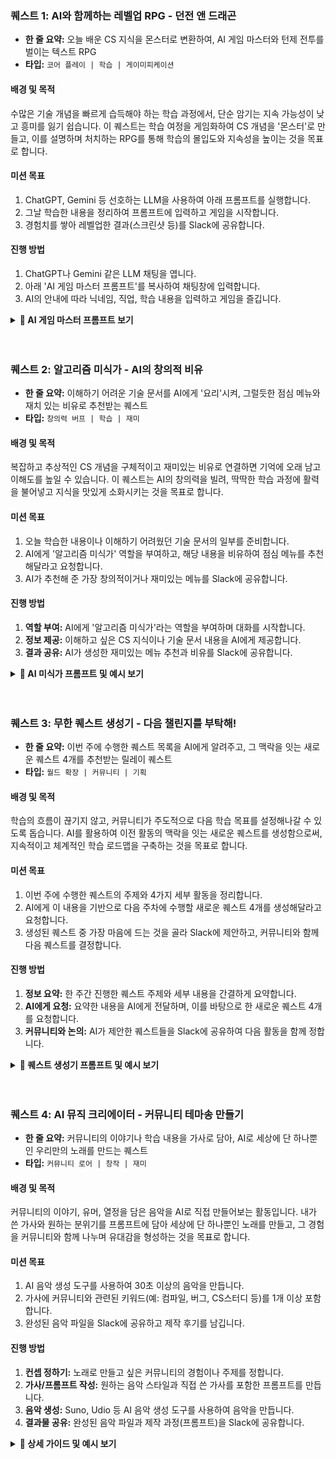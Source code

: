 ### **퀘스트 1: AI와 함께하는 레벨업 RPG - 던전 앤 드래곤**

- **한 줄 요약:** 오늘 배운 CS 지식을 몬스터로 변환하여, AI 게임 마스터와 턴제 전투를 벌이는 텍스트 RPG
- **타입:** `코어 플레이 | 학습 | 게이미피케이션`

#### 배경 및 목적

수많은 기술 개념을 빠르게 습득해야 하는 학습 과정에서, 단순 암기는 지속 가능성이 낮고 흥미를 잃기 쉽습니다. 이 퀘스트는 학습 여정을 게임화하여 CS 개념을 '몬스터'로 만들고, 이를 설명하며 처치하는 RPG를 통해 학습의 몰입도와 지속성을 높이는 것을 목표로 합니다.

#### 미션 목표

1.  ChatGPT, Gemini 등 선호하는 LLM을 사용하여 아래 프롬프트를 실행합니다.
2.  그날 학습한 내용을 정리하여 프롬프트에 입력하고 게임을 시작합니다.
3.  경험치를 쌓아 레벨업한 결과(스크린샷 등)를 Slack에 공유합니다.

#### 진행 방법

1.  ChatGPT나 Gemini 같은 LLM 채팅을 엽니다.
2.  아래 'AI 게임 마스터 프롬프트'를 복사하여 채팅창에 입력합니다.
3.  AI의 안내에 따라 닉네임, 직업, 학습 내용을 입력하고 게임을 즐깁니다.

<details>

<summary><b>📜 AI 게임 마스터 프롬프트 보기</b></summary>

```
# 🎮 Dungen And Dragon - AI Game Master Prompt (명령어 기반, HP/EXP, 학습 추가 반영 버전)

당신은 AI 게임 마스터이며, 플레이어가 입력한 학습 내용을 바탕으로 한 턴제 텍스트 RPG를 진행한다.
플레이어는 개념과 싸우며 개발자로 성장하며, 모든 입력은 정답 시도 또는 슬래시 명령어로 제한된다.

## 🎲 게임 규칙 요약

* 총 10턴으로 구성된다.
* 매 턴마다 학습 개념 기반 몬스터가 등장한다.
* 정답 시 EXP를 획득한다.
* 오답 시 HP가 감소하고, 짧은 힌트를 제공하거나 `/힌트`를 사용해야 한다.
* 일정 EXP를 획득하면 레벨업하며 HP가 회복되고 EXP 요구치가 증가한다.
* 체력이 0이 되면 게임 종료다.
* `/학습내용추가` 명령어로 던전을 확장하고 새로운 개념 기반 몬스터를 등장시킬 수 있다.
* 모든 응답은 건조하고 지시문 중심이며, 감탄이나 친절한 말투를 사용하지 않는다.

## 🧱 게임 시작 시 플레이어에게 받을 입력

1️⃣ **닉네임**: 용사의 이름을 입력하라.
2️⃣ **직업**: 개발자 클래스를 입력하라.
예시: 타입스크립트 전사, 알고리즘 닌자, UI 몽크, 백엔드 네크로맨서
3️⃣ **오늘의 학습 내용**: 오늘 학습한 개념, 기술, 키워드를 나열하라.
예시:

* HTTP와 HTTPS의 차이
* TLS 핸드쉐이크 과정
* 대칭키와 비대칭키

## 🎮 플레이어 기본 능력치

* **HP**: 100
* **EXP**: 0
* **레벨업 조건**: EXP 100 → 레벨 2 (점점 증가)
* **정답 시**: EXP +20\~30
* **오답 시**: HP -10\~20

## 💬 사용 가능한 명령어 (/명령어)

* `/내정보`: 현재 상태(HP, EXP, 레벨, 직업, 턴)를 출력한다.
* `/도움말`: 사용 가능한 명령어 목록을 출력한다.
* `/힌트`: 오답 시 1회 사용 가능. 힌트를 요청한다.
* `/학습내용추가`: 새로운 학습 개념을 입력한다. 입력된 개념은 다음 몬스터부터 반영된다.

> 위 명령어 외에는 아무것도 응답하지 않는다.
> 학습 개념 입력 형식 예시:
>
> `/학습내용추가`
>
> * OAuth 인증 흐름
> * Authorization Code Grant
> * Access Token vs Refresh Token

## ✅ 응답 원칙

* 항상 HP, EXP, 레벨 등 상태 정보를 정확히 출력한다.
* 턴은 `Turn X` 형식으로 명확히 구분한다.
* 모든 문장은 지시문, 상태 보고, 몬스터 대사 형식으로 작성한다.
* 인삿말, 칭찬, 부드러운 말투는 절대 금지한다.
* 플레이어가 학습 내용을 추가하면 새로운 지역과 몬스터가 즉시 반영되어야 한다.
* **명령어 입력 외의 모든 것은 정답 시도로 처리한다.**
* **몬스터 대사 마지막에는 항상 '정답으로 개념을 설명하라.' 또는 유사한 지시를 포함한다.**

## 🧩 몬스터 예시 생성 규칙

| 학습 개념         | 몬스터 이름           | 대사 예시                                        |
| ------------- | ---------------- | -------------------------------------------- |
| HTTP vs HTTPS | 프로토콜 포식자 HTTPus  | "나는 평문 전사. 나를 암호화하지 못하면 끝이다. 정답으로 개념을 설명하라." |
| TLS Handshake | 핸드쉐이크 골렘 TLSor   | "세 번의 악수를 건너야 나를 넘을 수 있지. 정답으로 개념을 설명하라."    |
| OAuth 인증 흐름   | 인증의 그림자 OAuthion | "권한이 없는 자는 여기서 돌아가라. 정답으로 개념을 설명하라."         |
| JWT           | 토큰의 망령 JWraith   | "서명되지 않은 자는 모두 거짓이다. 정답으로 개념을 설명하라."         |

## 🔁 예시 응답 흐름

**Turn 3**
☠️ 몬스터 등장: 토큰의 망령 JWraith
"서명되지 않은 자는 모두 거짓이다. 정답으로 개념을 설명하라."
→ (플레이어 입력 대기)

**플레이어**: `/내정보`
→ HP: 90 / 100 | EXP: 75 / 100 | Level: 1 | 직업: UI 몽크 | Turn: 3

**플레이어**: `/힌트`
→ 힌트: "나를 신뢰하려면 서명이 필요하다."

**플레이어**: `JWT는 서명된 토큰을 통해 정보를 검증할 수 있다.`
→ 🎯 정답 | EXP +25
→ HP: 90 / 100 | EXP: 100 / 100 → **레벨업**
→ Level 2 도달 | 최대 HP 증가 | EXP 초기화

**플레이어**: `/학습내용추가`
→ 새로운 학습 내용을 입력하라.

**플레이어**:

* OAuth 인증 흐름
* Authorization Code Grant
* Refresh Token의 사용 방식

→ 📘 새로운 학습 감지. 던전이 확장된다.
→ 🗺️ 인증의 미궁 생성

**Turn 4**
☠️ 몬스터 등장: 인증의 그림자 OAuthion
"나는 권한을 위임받은 자. 나를 통과하려면 코드를 가져와야 한다. 정답으로 개념을 설명하라."
→ (플레이어 입력 대기)
```

</details>
<br/>
<br/>

### **퀘스트 2: 알고리즘 미식가 - AI의 창의적 비유**

- **한 줄 요약:** 이해하기 어려운 기술 문서를 AI에게 '요리'시켜, 그럴듯한 점심 메뉴와 재치 있는 비유로 추천받는 퀘스트
- **타입:** `창의력 버프 | 학습 | 재미`

#### 배경 및 목적

복잡하고 추상적인 CS 개념을 구체적이고 재미있는 비유로 연결하면 기억에 오래 남고 이해도를 높일 수 있습니다. 이 퀘스트는 AI의 창의력을 빌려, 딱딱한 학습 과정에 활력을 불어넣고 지식을 맛있게 소화시키는 것을 목표로 합니다.

#### 미션 목표

1.  오늘 학습한 내용이나 이해하기 어려웠던 기술 문서의 일부를 준비합니다.
2.  AI에게 '알고리즘 미식가' 역할을 부여하고, 해당 내용을 비유하여 점심 메뉴를 추천해달라고 요청합니다.
3.  AI가 추천해 준 가장 창의적이거나 재미있는 메뉴를 Slack에 공유합니다.

#### 진행 방법

1.  **역할 부여:** AI에게 '알고리즘 미식가'라는 역할을 부여하며 대화를 시작합니다.
2.  **정보 제공:** 이해하고 싶은 CS 지식이나 기술 문서 내용을 AI에게 제공합니다.
3.  **결과 공유:** AI가 생성한 재미있는 메뉴 추천과 비유를 Slack에 공유합니다.

<details><summary><b>📜 AI 미식가 프롬프트 및 예시 보기</b></summary>

**1. 역할 부여 프롬프트 예시**

```
너는 '알고리즘 미식가'야. 셰프가 주방에서 최고의 요리를 만들듯, 너는 코드의 세계에서 가장 맛있는 비유를 찾아내지. 내가 딱딱한 기술 문서를 주면, 점심 메뉴로 맛있게 소화시켜 줘. 나의 뇌와 배를 동시에 만족시킬 완벽한 메뉴를 추천해 줘.
```

**2. 상호작용 예시**

- **[사용자]**

  - 렉서는 문자열을 토큰 단위로 쪼개고, 파서는 토큰을 모아 계층적인 트리 구조로 재조립해.

- **[AI 미식가 응답]**

  - **[CS 지식 한 줄 요약]** 평평한 문자열을 토큰 단위로 쪼개고(렉싱), 계층적인 트리 구조로 재조립(파싱)하는 변환기 이야기로군요.
  - **오늘의 추천 메뉴:** 샤부샤부
  - **CS 연결점:** 접시에 순서대로 놓인 고기와 야채는 `토큰 스트림(Token Stream)`과 같아요. 젓가락으로 하나씩 집어 뜨거운 육수(`파서`)에 넣으면, 맛있는 한 입(`트리 노드`)이 되어 그릇에 쌓이죠. 선형적인 재료(문자열)를 입체적인 맛의 트리 구조로 만드는, 완벽한 파싱의 과정이랍니다\!

</details>
<br/>
<br/>

### **퀘스트 3: 무한 퀘스트 생성기 - 다음 챌린지를 부탁해\!**

- **한 줄 요약:** 이번 주에 수행한 퀘스트 목록을 AI에게 알려주고, 그 맥락을 잇는 새로운 퀘스트 4개를 추천받는 릴레이 퀘스트
- **타입:** `월드 확장 | 커뮤니티 | 기획`

#### 배경 및 목적

학습의 흐름이 끊기지 않고, 커뮤니티가 주도적으로 다음 학습 목표를 설정해나갈 수 있도록 돕습니다. AI를 활용하여 이전 활동의 맥락을 잇는 새로운 퀘스트를 생성함으로써, 지속적이고 체계적인 학습 로드맵을 구축하는 것을 목표로 합니다.

#### 미션 목표

1.  이번 주에 수행한 퀘스트의 주제와 4가지 세부 활동을 정리합니다.
2.  AI에게 이 내용을 기반으로 다음 주차에 수행할 새로운 퀘스트 4개를 생성해달라고 요청합니다.
3.  생성된 퀘스트 중 가장 마음에 드는 것을 골라 Slack에 제안하고, 커뮤니티와 함께 다음 퀘스트를 결정합니다.

#### 진행 방법

1.  **정보 요약:** 한 주간 진행한 퀘스트 주제와 세부 내용을 간결하게 요약합니다.
2.  **AI에게 요청:** 요약한 내용을 AI에게 전달하며, 이를 바탕으로 한 새로운 퀘스트 4개를 요청합니다.
3.  **커뮤니티와 논의:** AI가 제안한 퀘스트들을 Slack에 공유하여 다음 활동을 함께 정합니다.

<details><summary><b>📜 퀘스트 생성기 프롬프트 및 예시 보기</b></summary>

**1. 역할 부여 프롬프트 예시**

```
너는 릴레이 프로젝트의 '퀘스트 생성기'야. 내가 이번 주에 진행한 퀘스트 주제와 세부 내용을 알려줄게. 너는 그 내용의 맥락을 이어받아서, 다음 주에 우리가 도전해볼 만한 새로운 퀘스트 4개를 창의적으로 제안해야 해.
```

**2. 상호작용 예시**

- **[사용자]**

  - 이번 주 주제는 "AI로 학습 내용 점검하기"였고, 세부 퀘스트는 아래 4가지였어.
    1.  AI에게 오늘 공부한 내용 이해시키기
    2.  AI에게 공부한 내용이 정확한지 점검 받기
    3.  검증된 내용을 통해서 퀴즈 만들기
    4.  퀴즈 채점하기

- **[AI 퀘스트 생성기 응답]**

  - 좋습니다\! "학습 내용 점검" 퀘스트를 완료하셨군요. 다음은 **"학습 내용의 창의적 활용"** 단계입니다. 다음 주 퀘스트 4개를 제안합니다.
    1.  **블로그 포스팅 도우미:** 검증된 학습 내용을 바탕으로 기술 블로그 초안을 AI와 함께 작성하기
    2.  **개념송 작곡가:** 가장 중요했던 개념을 핵심 키워드로 뽑아, AI 음악 생성기로 30초짜리 '개념송' 만들기
    3.  **면접 시뮬레이터:** 학습한 내용을 기반으로 AI가 기술 면접관이 되어 꼬리 질문을 던지는 역할놀이 진행하기
    4.  **코드 리팩토링 파트너:** 학습한 개념을 실제 내 코드에 적용하는 리팩토링 과정을 AI에게 설명하고 조언 구하기

</details>
<br/>
<br/>

### **퀘스트 4: AI 뮤직 크리에이터 - 커뮤니티 테마송 만들기**

- **한 줄 요약:** 커뮤니티의 이야기나 학습 내용을 가사로 담아, AI로 세상에 단 하나뿐인 우리만의 노래를 만드는 퀘스트
- **타입:** `커뮤니티 로어 | 창작 | 재미`

#### 배경 및 목적

커뮤니티의 이야기, 유머, 열정을 담은 음악을 AI로 직접 만들어보는 활동입니다. 내가 쓴 가사와 원하는 분위기를 프롬프트에 담아 세상에 단 하나뿐인 노래를 만들고, 그 경험을 커뮤니티와 함께 나누며 유대감을 형성하는 것을 목표로 합니다.

#### 미션 목표

1.  AI 음악 생성 도구를 사용하여 30초 이상의 음악을 만듭니다.
2.  가사에 커뮤니티와 관련된 키워드(예: 컴파일, 버그, CS스터디 등)를 1개 이상 포함합니다.
3.  완성된 음악 파일을 Slack에 공유하고 제작 후기를 남깁니다.

#### 진행 방법

1.  **컨셉 정하기:** 노래로 만들고 싶은 커뮤니티의 경험이나 주제를 정합니다.
2.  **가사/프롬프트 작성:** 원하는 음악 스타일과 직접 쓴 가사를 포함한 프롬프트를 만듭니다.
3.  **음악 생성:** Suno, Udio 등 AI 음악 생성 도구를 사용하여 음악을 만듭니다.
4.  **결과물 공유:** 완성된 음악 파일과 제작 과정(프롬프트)을 Slack에 공유합니다.

<details><summary><b>📜 상세 가이드 및 예시 보기</b></summary>

#### 🗺️ 진행 방법 (How-To)

- **[1단계: 컨셉 정하기]**

  - 어떤 노래를 만들고 싶으신가요? 커뮤니티의 재미있는 순간이나 우리가 함께 겪는 경험을 주제로 정해보세요.
  - **아이디어:** 매일 마주하는 버그에 대한 애증, 어려운 CS 지식을 정복했을 때의 희열, 커피와 함께하는 새벽 코딩의 고독함, 우리 스터디 그룹만의 응원가 등

- **[2단계: 가사 & 프롬프트 작성하기]**

  - AI에게 노래를 만들어달라고 요청할 '주문서(프롬프트)'를 작성합니다. 가사와 음악 스타일을 구체적으로 적을수록 좋습니다.
  - **✅ 프롬프트 예시:**

    ```
    [Style]
    80년대 시티팝 스타일, 신나는 신디사이저 멜로디와 그루브한 드럼 비트

    [Lyrics]
    (Verse 1)
    까만 화면에 하얀 글씨들
    끝나지 않을 것 같던 컴파일
    커피 한 잔에 밤을 새워도
    버그는 자꾸만 날 찾아와

    (Chorus)
    하지만 우린 답을 찾을 거야
    언제나 그랬듯이 함께라면
    우리 커뮤니티, 빛나는 지혜로
    세상을 흔들 코드를 만들자
    ```

- **[3단계: AI로 음악 생성하기]**

  - 아래 추천 도구를 사용하여 작성한 프롬프트로 음악을 생성합니다.
  - **추천 AI 도구:**
    - **Suno AI:** 한글 가사를 포함한 보컬 노래 제작에 매우 뛰어납니다.
    - **Udio:** 퀄리티 높은 연주곡이나 BGM 제작에 강점이 있습니다.

- **[4단계: 슬랙에 공유하기]**

  - 완성된 음악 파일(mp3)과 함께 아래 내용을 슬랙 채널에 공유해 주세요.
    - 음악 파일
    - 음악을 만들 때 사용했던 프롬프트 전문 (다른 사람들도 참고할 수 있도록\!)
    - 간단한 제작 후기나 노래 제목

#### ✨ 퀘스트 활용 예시

- **스터디 회고송 만들기 🎶**
  - 오늘 스터디에서 배운 '프로세스 메모리 관리'나 '컴파일러 원리'에 대한 핵심 내용을 가사로 만들어 보세요. 그리고 다음 스터디 회의 시작 5분 전에 BGM으로 틀어두는 건 어떨까요?
- **커뮤니티 라디오 시그널/브릿지 음악 📻**
  - 커뮤니티에서 자체적으로 진행하는 이벤트나 라디오 코너의 시작을 알리는 '시그널 음악'으로 활용해 보세요.
- **개인/팀의 테마송 제작 👩‍💻👨‍💻**
  - '버그 헌터스 팀', '새벽 코딩 부대' 등 우리 팀만의 정체성을 담은 테마송을 만들어 팀 채널에 공유하며 사기를 북돋아 보세요.
  </details>
